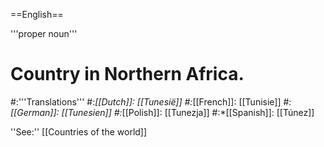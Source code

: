 ==English==

'''proper noun'''

# Country in Northern Africa.
#:'''Translations'''
#:*[[Dutch]]: [[Tunesië]]
#:*[[French]]: [[Tunisie]]
#:*[[German]]: [[Tunesien]]
#:*[[Polish]]: [[Tunezja]]
#:*[[Spanish]]: [[Túnez]]

''See:'' [[Countries of the world]]